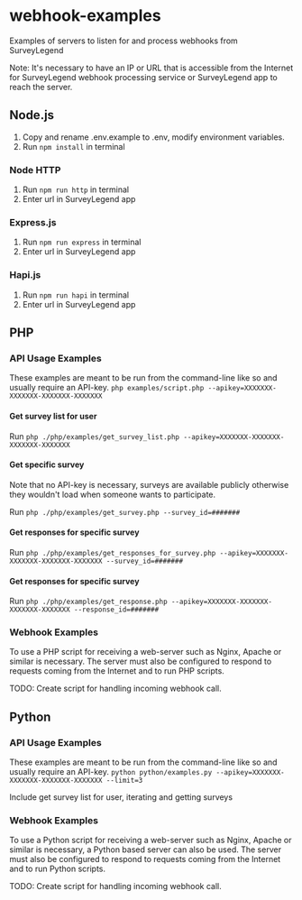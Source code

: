 # webhook-examples 

Examples of servers to listen for and process webhooks from SurveyLegend

Note: It's necessary to have an IP or URL that is accessible from the Internet for SurveyLegend webhook processing service or SurveyLegend app to reach the server.

## Node.js

1. Copy and rename .env.example to .env, modify environment variables. 
2. Run ```npm install``` in terminal

### Node HTTP

1. Run ```npm run http``` in terminal
2. Enter url in SurveyLegend app

### Express.js

1. Run ```npm run express``` in terminal
2. Enter url in SurveyLegend app

### Hapi.js

1. Run ```npm run hapi``` in terminal
2. Enter url in SurveyLegend app

## PHP

### API Usage Examples

These examples are meant to be run from the command-line like so and usually require an API-key.
```php examples/script.php --apikey=XXXXXXX-XXXXXXX-XXXXXXX-XXXXXXX```

#### Get survey list for user

Run ```php ./php/examples/get_survey_list.php --apikey=XXXXXXX-XXXXXXX-XXXXXXX-XXXXXXX```

#### Get specific survey

Note that no API-key is necessary, surveys are available publicly otherwise they wouldn't load when someone wants to participate. 

Run ```php ./php/examples/get_survey.php --survey_id=#######```

#### Get responses for specific survey

Run ```php ./php/examples/get_responses_for_survey.php --apikey=XXXXXXX-XXXXXXX-XXXXXXX-XXXXXXX --survey_id=#######```

#### Get responses for specific survey

Run ```php ./php/examples/get_response.php --apikey=XXXXXXX-XXXXXXX-XXXXXXX-XXXXXXX --response_id=#######```

### Webhook Examples

To use a PHP script for receiving a web-server such as Nginx, Apache or similar is necessary. 
The server must also be configured to respond to requests coming from the Internet and to run PHP scripts.

TODO: Create script for handling incoming webhook call.

## Python

### API Usage Examples

These examples are meant to be run from the command-line like so and usually require an API-key.
```python python/examples.py --apikey=XXXXXXX-XXXXXXX-XXXXXXX-XXXXXXX --limit=3```

Include get survey list for user, iterating and getting surveys

### Webhook Examples

To use a Python script for receiving a web-server such as Nginx, Apache or similar is necessary, a Python based server can also be used. 
The server must also be configured to respond to requests coming from the Internet and to run Python scripts.

TODO: Create script for handling incoming webhook call.